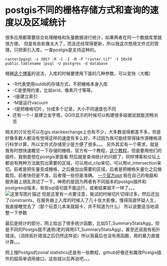 # postgis不同的栅格存储方式和查询的速度以及区域统计


<!--more-->

很多应用都需要综合处理栅格和矢量数据进行统计，如果两者在同一个数据库里就很方便。
但是有些影像太大了，而且还经常得更新，所以我这次想用文件式的管理，只把索引入库，一查postgis是支持这种的。

```
raster2pgsql -s 3857 -R -C -I -M -F "raster.tif" -t 50x50 public.tablename |psql -U postgres -d database
```
根据[这个博客](https://duncanjg.wordpress.com/2012/11/20/the-basics-of-postgis-raster/)的说法，入库的时候要使用下面的几种参数，可以变快（大概）

 - -R代表使用outdb的存储方式，不把栅格本身入库
 - -C是使用约束，比如srid、像素尺寸等等。
 -  -I是建立索引
 -  -M是运行vacuum
 - -t是把栅格切片，分成多个记录，大小不同速度也不同
 - 还有一个-l 是建立金字塔，QGIS显示的时候可以构建很多级据说就能流畅浏览
 
相关的讨论也可以在gis.stackexchange上也有不少，大多数说得都差不多，但是好像多数人都没有觉得这样的速度有多么好，不过因为我可能经常得操作源栅格进行科学计算，所以文件式存储至少是方便了很多。。。
另外其实有一个需求，就是我有时想快速概览一下存储的栅格，官方有一个教程，[这个教程](https://trac.osgeo.org/postgis/wiki/WKTRasterTutorial01#no1)，但是要用他们的插件，我倒是想在postgis里面看
然后就是查询统计的问题了，同样博客和论坛上都说有两种方法裁剪出需要的区域，可以用st_clip来切，可以用st_intersection来切。前者是把矢量变成栅格，之后叠加出需要的区域，后者是把栅格矢量化之后做裁剪。前者快但是不准，后者慢一些但是准确。
[一个官方ppt](http://trac.osgeo.org/postgis/raw-attachment/wiki/WKTRaster/PierreRacine_FOSS4G-2011.pdf&ei=1OJrUMXoEI-Shgfjs4DIDg&usg=AFQjCNHWWPFinWBhqFdfy9KKz9AKuGCASg&cad=rja)
我在自己的电脑和服务器上胡乱测试了一下，神奇的是因为两者有不同版本的postgis插件和postgresql版本，有些sql语句就不能运行，或者结果就不一样了。。。
![这里写图片描述](//img-blog.csdn.net/20180316170013304?watermark/2/text/Ly9ibG9nLmNzZG4ubmV0L1RoZXJvcG9k/font/5a6L5L2T/fontsize/400/fill/I0JBQkFCMA==/dissolve/70)
但是这里有一点要注意，我试的时候切片切得过多，然后还加了constraints，在服务器上入库的时候入了几十张大影像，慢得简直怀疑人生，我直接睡觉去了（那个玩意儿本来就超卡，并不知道为什么）
所以说要适当地调整一下参数

最后是统计的部分，网上给出了很多统计函数，比如ST_SummaryStatsAgg，但是不同的Postgis就不通用(老的得用ST_SummaryStatsAgg)，甚至还说我有拓扑错误。（消除拓扑错误之后仍然这样说）所以我最后也没有用函数，用的暴力直接计算。。。

网上搜Postgis的zonal statistics还是有一些教程，github好像还有魔改Postgis插件的超简单调用接口，这些就以后再说吧。。。

